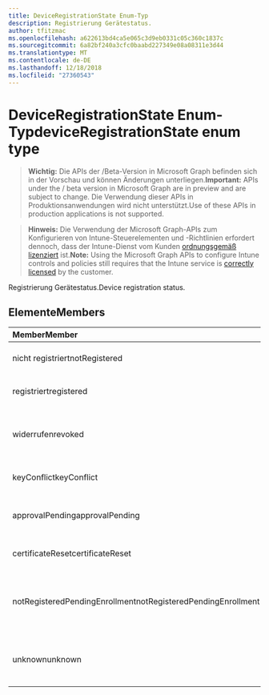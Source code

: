 ```yaml
---
title: DeviceRegistrationState Enum-Typ
description: Registrierung Gerätestatus.
author: tfitzmac
ms.openlocfilehash: a622613bd4ca5e065c3d9eb0331c05c360c1837c
ms.sourcegitcommit: 6a82bf240a3cfc0baabd227349e08a08311e3d44
ms.translationtype: MT
ms.contentlocale: de-DE
ms.lasthandoff: 12/18/2018
ms.locfileid: "27360543"
---
```

# <a name="deviceregistrationstate-enum-type"></a><span data-ttu-id="18420-103">DeviceRegistrationState Enum-Typ</span><span class="sxs-lookup"><span data-stu-id="18420-103">deviceRegistrationState enum type</span></span>

> <span data-ttu-id="18420-104">**Wichtig:** Die APIs der /Beta-Version in Microsoft Graph befinden sich in der Vorschau und können Änderungen unterliegen.</span><span class="sxs-lookup"><span data-stu-id="18420-104">**Important:** APIs under the / beta version in Microsoft Graph are in preview and are subject to change.</span></span> <span data-ttu-id="18420-105">Die Verwendung dieser APIs in Produktionsanwendungen wird nicht unterstützt.</span><span class="sxs-lookup"><span data-stu-id="18420-105">Use of these APIs in production applications is not supported.</span></span>

> <span data-ttu-id="18420-106">**Hinweis:** Die Verwendung der Microsoft Graph-APIs zum Konfigurieren von Intune-Steuerelementen und -Richtlinien erfordert dennoch, dass der Intune-Dienst vom Kunden [ordnungsgemäß lizenziert](https://go.microsoft.com/fwlink/?linkid=839381) ist.</span><span class="sxs-lookup"><span data-stu-id="18420-106">**Note:** Using the Microsoft Graph APIs to configure Intune controls and policies still requires that the Intune service is [correctly licensed](https://go.microsoft.com/fwlink/?linkid=839381) by the customer.</span></span>

<span data-ttu-id="18420-107">Registrierung Gerätestatus.</span><span class="sxs-lookup"><span data-stu-id="18420-107">Device registration status.</span></span>
## <a name="members"></a><span data-ttu-id="18420-108">Elemente</span><span class="sxs-lookup"><span data-stu-id="18420-108">Members</span></span>
|<span data-ttu-id="18420-109">Member</span><span class="sxs-lookup"><span data-stu-id="18420-109">Member</span></span>|<span data-ttu-id="18420-110">Wert</span><span class="sxs-lookup"><span data-stu-id="18420-110">Value</span></span>|<span data-ttu-id="18420-111">Beschreibung</span><span class="sxs-lookup"><span data-stu-id="18420-111">Description</span></span>|
|:---|:---|:---|
|<span data-ttu-id="18420-112">nicht registriert</span><span class="sxs-lookup"><span data-stu-id="18420-112">notRegistered</span></span>|<span data-ttu-id="18420-113">0</span><span class="sxs-lookup"><span data-stu-id="18420-113">0</span></span>|<span data-ttu-id="18420-114">Das Gerät ist nicht registriert.</span><span class="sxs-lookup"><span data-stu-id="18420-114">The device is not registered.</span></span>|
|<span data-ttu-id="18420-115">registriert</span><span class="sxs-lookup"><span data-stu-id="18420-115">registered</span></span>|<span data-ttu-id="18420-116">2</span><span class="sxs-lookup"><span data-stu-id="18420-116">2</span></span>|<span data-ttu-id="18420-117">Das Gerät registriert ist.</span><span class="sxs-lookup"><span data-stu-id="18420-117">The device is registered.</span></span>|
|<span data-ttu-id="18420-118">widerrufen</span><span class="sxs-lookup"><span data-stu-id="18420-118">revoked</span></span>|<span data-ttu-id="18420-119">3</span><span class="sxs-lookup"><span data-stu-id="18420-119">3</span></span>|<span data-ttu-id="18420-120">Das Gerät wurde blockiert, gelöscht oder zurückgezogen.</span><span class="sxs-lookup"><span data-stu-id="18420-120">The device has been blocked, wiped or retired.</span></span>|
|<span data-ttu-id="18420-121">keyConflict</span><span class="sxs-lookup"><span data-stu-id="18420-121">keyConflict</span></span>|<span data-ttu-id="18420-122">4</span><span class="sxs-lookup"><span data-stu-id="18420-122">4</span></span>|<span data-ttu-id="18420-123">Das Gerät hat einen Konflikt mit Schlüssel.</span><span class="sxs-lookup"><span data-stu-id="18420-123">The device has a key conflict.</span></span>|
|<span data-ttu-id="18420-124">approvalPending</span><span class="sxs-lookup"><span data-stu-id="18420-124">approvalPending</span></span>|<span data-ttu-id="18420-125">5</span><span class="sxs-lookup"><span data-stu-id="18420-125">5</span></span>|<span data-ttu-id="18420-126">Das Gerät ist ausstehender Genehmigung.</span><span class="sxs-lookup"><span data-stu-id="18420-126">The device is pending approval.</span></span>|
|<span data-ttu-id="18420-127">certificateReset</span><span class="sxs-lookup"><span data-stu-id="18420-127">certificateReset</span></span>|<span data-ttu-id="18420-128">6</span><span class="sxs-lookup"><span data-stu-id="18420-128">6</span></span>|<span data-ttu-id="18420-129">Das Gerät Zertifikat wurde zurückgesetzt.</span><span class="sxs-lookup"><span data-stu-id="18420-129">The device certificate has been reset.</span></span>|
|<span data-ttu-id="18420-130">notRegisteredPendingEnrollment</span><span class="sxs-lookup"><span data-stu-id="18420-130">notRegisteredPendingEnrollment</span></span>|<span data-ttu-id="18420-131">7</span><span class="sxs-lookup"><span data-stu-id="18420-131">7</span></span>|<span data-ttu-id="18420-132">Das Gerät ist nicht registriert und ausstehenden Registrierung.</span><span class="sxs-lookup"><span data-stu-id="18420-132">The device is not registered and pending enrollment.</span></span>|
|<span data-ttu-id="18420-133">unknown</span><span class="sxs-lookup"><span data-stu-id="18420-133">unknown</span></span>|<span data-ttu-id="18420-134">8</span><span class="sxs-lookup"><span data-stu-id="18420-134">8</span></span>|<span data-ttu-id="18420-135">Die Registrierung Gerätestatus ist unbekannt.</span><span class="sxs-lookup"><span data-stu-id="18420-135">The device registration status is unknown.</span></span>|





